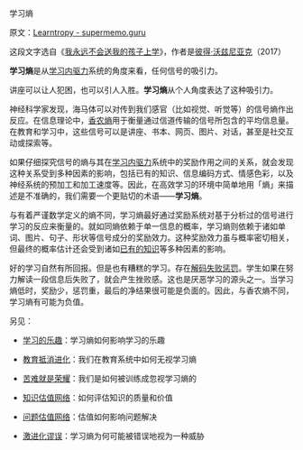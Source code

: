 学习熵

原文：[Learntropy - supermemo.guru](https://supermemo.guru/wiki/Learntropy)

这段文字选自《[我永远不会送我的孩子上学](https://supermemo.guru/wiki/Problem_of_Schooling)》，作者是[彼得·沃兹尼亚克](https://supermemo.guru/wiki/Piotr_Wozniak)（2017）

**学习熵**是从[学习内驱力](https://supermemo.guru/wiki/Learn_drive)系统的角度来看，任何信号的吸引力。

讲座可以让人犯困，也可以引人入胜。**学习熵**从个人角度表达了这种吸引力。

神经科学家发现，海马体可以对传到我们感官（比如视觉、听觉等）的信号熵作出反应。在信息理论中，[香农熵](https://en.wikipedia.org/wiki/Entropy_(information_theory))用于衡量通过信道传输的信号所包含的平均信息量。在教育和学习中，这些信号可以是讲座、书本、网页、图片、对话，甚至是社交互动或探索等。

如果仔细探究信号的熵与其在[学习内驱力](https://supermemo.guru/wiki/Learn_drive)系统中的奖励作用之间的关系，就会发现这种关系受到多种因素的影响，包括已有的知识、信息编码方式、情感色彩，以及神经系统的预加工和加工速度等。因此，在高效学习的环境中简单地用「熵」来描述是不准确的，我们需要一个更贴切的术语——**学习熵**。

与有着严谨数学定义的熵不同，学习熵最好通过奖励系统对基于分析过的信号进行学习的反应来衡量的。就如同熵依赖于单一信息的概率，学习熵则依赖于诸如单词、图片、句子、形状等信号成分的奖励效力。这种奖励效力虽与概率密切相关，但最终的概率估计还会受到诸如[已有的知识](https://supermemo.guru/wiki/Knowledge_valuation_network)等多种因素的影响。

好的学习自然有所回报。但是也有糟糕的学习。存在[解码失败惩罚](https://supermemo.guru/wiki/Decoding_failure_penalty)。学生如果在努力解读一段信息后失败了，就会产生挫败感。这也是厌恶学习的源头之一。当学习熵低时，奖励少，惩罚重，最后的净结果很可能是负面的。因此，与香农熵不同，学习熵有可能为负值。

另见：

- [学习的乐趣](https://supermemo.guru/wiki/Pleasure_of_learning)：学习熵如何影响学习的乐趣

- [教育抵消进化](https://supermemo.guru/wiki/Education_counteracts_evolution)：我们在教育系统中如何无视学习熵

- [苦难就是荣耀](https://supermemo.guru/wiki/The_grind_is_the_glory)：我们是如何被训练成忽视学习熵的

- [知识估值网络](https://supermemo.guru/wiki/Knowledge_valuation_network)：如何评估知识的质量和价值

- [问题估值网络](https://supermemo.guru/wiki/Problem_valuation_network)：估值如何影响问题解决

- [激进化谬误](https://supermemo.guru/wiki/Radicalization_myth)：学习熵为何可能被错误地视为一种威胁
